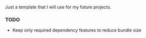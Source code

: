 Just a template that I will use for my future projects. 


### TODO
  - Keep only required dependency features to reduce bundle size 